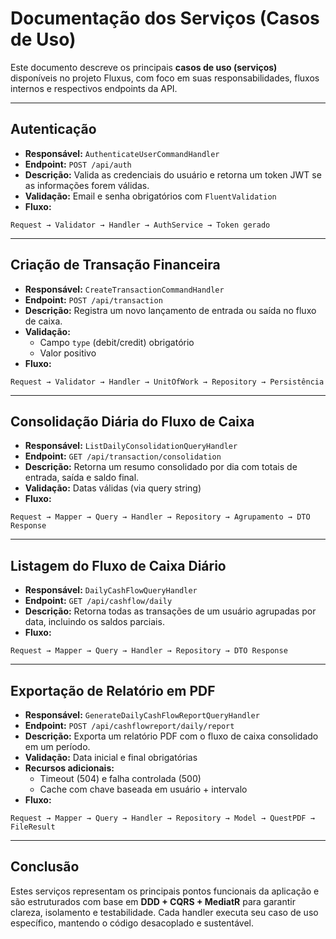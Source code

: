 # Documentação dos Serviços (Casos de Uso)

Este documento descreve os principais **casos de uso (serviços)** disponíveis no projeto Fluxus, com foco em suas responsabilidades, fluxos internos e respectivos endpoints da API.

---

## Autenticação

- **Responsável:** `AuthenticateUserCommandHandler`
- **Endpoint:** `POST /api/auth`
- **Descrição:** Valida as credenciais do usuário e retorna um token JWT se as informações forem válidas.
- **Validação:** Email e senha obrigatórios com `FluentValidation`
- **Fluxo:**
```text
Request → Validator → Handler → AuthService → Token gerado
```

---

## Criação de Transação Financeira

- **Responsável:** `CreateTransactionCommandHandler`
- **Endpoint:** `POST /api/transaction`
- **Descrição:** Registra um novo lançamento de entrada ou saída no fluxo de caixa.
- **Validação:**
  - Campo `type` (debit/credit) obrigatório
  - Valor positivo
- **Fluxo:**
```text
Request → Validator → Handler → UnitOfWork → Repository → Persistência
```

---

## Consolidação Diária do Fluxo de Caixa

- **Responsável:** `ListDailyConsolidationQueryHandler`
- **Endpoint:** `GET /api/transaction/consolidation`
- **Descrição:** Retorna um resumo consolidado por dia com totais de entrada, saída e saldo final.
- **Validação:** Datas válidas (via query string)
- **Fluxo:**
```text
Request → Mapper → Query → Handler → Repository → Agrupamento → DTO Response
```

---

## Listagem do Fluxo de Caixa Diário

- **Responsável:** `DailyCashFlowQueryHandler`
- **Endpoint:** `GET /api/cashflow/daily`
- **Descrição:** Retorna todas as transações de um usuário agrupadas por data, incluindo os saldos parciais.
- **Fluxo:**
```text
Request → Mapper → Query → Handler → Repository → DTO Response
```

---

## Exportação de Relatório em PDF

- **Responsável:** `GenerateDailyCashFlowReportQueryHandler`
- **Endpoint:** `POST /api/cashflowreport/daily/report`
- **Descrição:** Exporta um relatório PDF com o fluxo de caixa consolidado em um período.
- **Validação:** Data inicial e final obrigatórias
- **Recursos adicionais:**
  - Timeout (504) e falha controlada (500)
  - Cache com chave baseada em usuário + intervalo
- **Fluxo:**
```text
Request → Mapper → Query → Handler → Repository → Model → QuestPDF → FileResult
```

---

## Conclusão

Estes serviços representam os principais pontos funcionais da aplicação e são estruturados com base em **DDD + CQRS + MediatR** para garantir clareza, isolamento e testabilidade. Cada handler executa seu caso de uso específico, mantendo o código desacoplado e sustentável.

